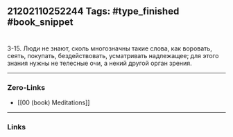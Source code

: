 21202110252244
Tags: #type_finished #book_snippet 
---
# 

 3-15. Люди не знают, сколь многозначны такие слова, как воровать, сеять, покупать, бездействовать, усматривать надлежащее; для этого знания нужны не телесные очи, а некий другой орган зрения. 

---
### Zero-Links
 - [[00 (book) Meditations]]
---
### Links
